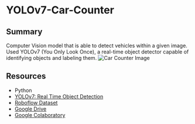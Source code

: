 # YOLOv7-Car-Counter
## Summary
Computer Vision model that is able to detect vehicles within a given image. Used YOLOv7 (You Only Look Once), a real-time object detector capable of identifying objects and labeling them.
![Car Counter Image](https://ibb.co/Fg1fF19)
## Resources
- Python
- [YOLOv7: Real Time Object Detection](https://github.com/WongKinYiu/yolov7)
- [Roboflow Dataset](https://universe.roboflow.com/batoulhf/yolov7-vehicle-detection)
- [Google Drive](https://www.google.com/drive/)
- [Google Colaboratory](https://colab.research.google.com/)
